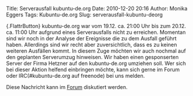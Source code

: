 Title: Serverausfall kubuntu-de.org
Date: 2010-12-20 20:16
Author: Monika Eggers
Tags: Kubuntu-de.org
Slug: serverausfall-kubuntu-deorg

[](http://www.kubuntu-de.org/nachrichten/kubuntu/kubuntu-de-org/2048-serverausfall-kubuntu-de-org){.FlattrButton}
kubuntu-de.org war vom 19.12. ca. 21:00 Uhr bis zum 20.12. ca. 11:00 Uhr
aufgrund eines Serverausfalls nicht zu erreichen. Momentan sind wir noch
in der Analyse der Ereignisse die zu dem Ausfall geführt haben.
Allerdings sind wir recht aber zuversichtlich, dass es zu keinen
weiteren Ausfällen kommt. In diesem Zuge möchten wir auch nochmal auf
den geplanten Serverumzug hinweisen. Wir haben einen gesponserten Server
der Firma Hetzner auf den kubuntu-de.org umziehen soll. Wer sich bei
dieser Aktion helfend einbringen möchte, kann sich gerne im Forum oder
IRC(\#kubuntu-de.org auf freenode) bei uns melden.



<!--break--><!--break-->

Diese Nachricht kann im
[Forum](http://forum.kubuntu-de.org/index.php?topic=14659.0 "http://forum.kubuntu-de.org/index.php?topic=14659.0")
diskutiert werden.



